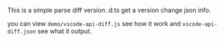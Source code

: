 This is a simple parse diff version .d.ts get a version change json info.

you can view `demo/vscode-api-diff.js` see how it work and `vscode-api-diff.json` see what it output.